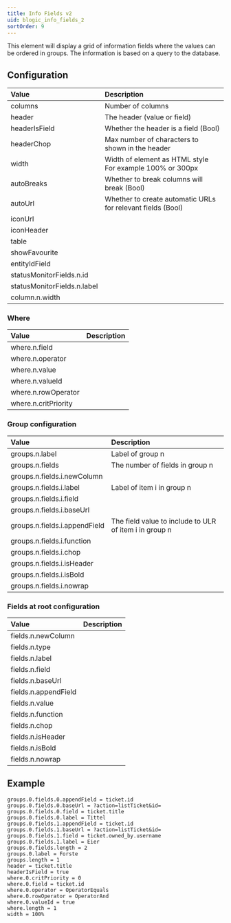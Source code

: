 ```yaml
---
title: Info Fields v2
uid: blogic_info_fields_2
sortOrder: 9
---
```


This element will display a grid of information fields where the values can be ordered in groups. The information is based on a query to the database.

## Configuration

| Value         | Description                                     |
|:--------------|:------------------------------------------------|
| columns       | Number of columns                               |
| header        | The header (value or field)                     |
| headerIsField | Whether the header is a field (Bool)            |
| headerChop    | Max number of characters to shown in the header |
| width         | Width of element as HTML style<br/>For example 100% or 300px |
| autoBreaks    | Whether to break columns will break (Bool)      |
| autoUrl       | Whether to create automatic URLs for relevant fields (Bool) |
| iconUrl       |                                                 |
| iconHeader    |                                                 |
| table         |                                                 |
| showFavourite |                                                 |
| entityIdField |                                                 |
| statusMonitorFields.n.id |                                      |
| statusMonitorFields.n.label |                                   |
| column.n.width |                                                |

### Where

| Value                | Description |
|:---------------------|:------------|
| where.n.field        |             |
| where.n.operator     |             |
| where.n.value        |             |
| where.n.valueId      |             |
| where.n.rowOperator  |             |
| where.n.critPriority |             |

### Group configuration

| Value                       | Description                     |
|:----------------------------|:--------------------------------|
| groups.n.label              | Label of group n                |
| groups.n.fields             | The number of fields in group n |
| groups.n.fields.i.newColumn |                                 |
| groups.n.fields.i.label     | Label of item i in group n      |
| groups.n.fields.i.field     |                                 |
| groups.n.fields.i.baseUrl   | | The URL of item i in group n  |
| groups.n.fields.i.appendField | The field value to include to ULR of item i in group n |
| groups.n.fields.i.function  |                                 |
| groups.n.fields.i.chop      |                                 |
| groups.n.fields.i.isHeader  |                                 |
| groups.n.fields.i.isBold    |                                 |
| groups.n.fields.i.nowrap    |                                 |

### Fields at root configuration

| Value                | Description |
|:---------------------|:------------|
| fields.n.newColumn   |             |
| fields.n.type        |             |
| fields.n.label       |             |
| fields.n.field       |             |
| fields.n.baseUrl     |             |
| fields.n.appendField |             |
| fields.n.value       |             |
| fields.n.function    |             |
| fields.n.chop        |             |
| fields.n.isHeader    |             |
| fields.n.isBold      |             |
| fields.n.nowrap      |             |

## Example

```crmscript
groups.0.fields.0.appendField = ticket.id
groups.0.fields.0.baseUrl = ?action=listTicket&id=
groups.0.fields.0.field = ticket.title
groups.0.fields.0.label = Tittel
groups.0.fields.1.appendField = ticket.id
groups.0.fields.1.baseUrl = ?action=listTicket&id=
groups.0.fields.1.field = ticket.owned_by.username
groups.0.fields.1.label = Eier
groups.0.fields.length = 2
groups.0.label = Forste
groups.length = 1
header = ticket.title
headerIsField = true
where.0.critPriority = 0
where.0.field = ticket.id
where.0.operator = OperatorEquals
where.0.rowOperator = OperatorAnd
where.0.valueId = true
where.length = 1
width = 100%
```
